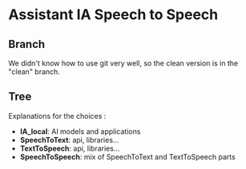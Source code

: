 # Assistant IA Speech to Speech

## Branch

We didn't know how to use git very well, so the clean version is in the "clean" branch.

## Tree

Explanations for the choices : 

- **IA_local**: AI models and applications
- **SpeechToText**: api, libraries...
- **TextToSpeech**: api, libraries...
- **SpeechToSpeech**: mix of SpeechToText and TextToSpeech parts



